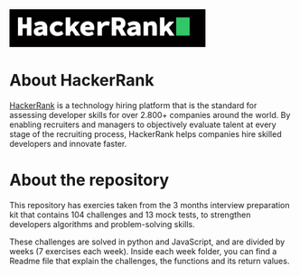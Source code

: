 <img src='images/hacker_rank.png' alt='logo'>

# About HackerRank

<a href='https://www.hackerrank.com/'>HackerRank</a> is a technology hiring platform that is the standard for assessing developer skills for over 2.800+ companies around the world.
By enabling recruiters and managers to objectively evaluate talent at every stage of the recruiting process, HackerRank helps companies hire skilled
developers and innovate faster.

# About the repository
This repository has exercies taken from the 3 months interview preparation kit that contains 104 challenges and 13 mock tests, to strengthen developers algorithms and problem-solving skills.

These challenges are solved in python and JavaScript, and are divided by weeks (7 exercises each week).
Inside each week folder, you can find a Readme file that explain the challenges, the functions and its return values.
